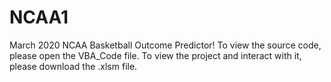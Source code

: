 # NCAA1
March 2020 NCAA Basketball Outcome Predictor! 
To view the source code, please open the VBA_Code file.
To view the project and interact with it, please download the .xlsm file.
